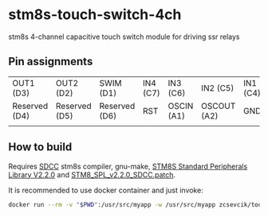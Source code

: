 # stm8s-touch-switch-4ch

stm8s 4-channel capacitive touch switch module for driving ssr relays

## Pin assignments

|               |               |               |          |            |             |          |           |              |              |
|---------------|---------------|---------------|----------|------------|-------------|----------|-----------|--------------|--------------|
|   OUT1 (D3)   |   OUT2 (D2)   |   SWIM (D1)   | IN4 (C7) |  IN3 (C6)  |   IN2 (C5)  | IN1 (C4) | OUT3 (C3) | I2C_SCL (B4) | I2C_SDA (B5) |
| Reserved (D4) | Reserved (D5) | Reserved (D6) |    RST   | OSCIN (A1) | OSCOUT (A2) |    GND   |     5V    |      3V3     |   OUT4 (A3)  |
|               |               |               |          |            |             |          |           |              |              |

## How to build

Requires [SDCC](http://sdcc.sourceforge.net/) stm8s compiler, gnu-make, [STM8S Standard Peripherals Library V2.2.0](http://www.st.com/en/embedded-software/stsw-stm8069.html) and [STM8_SPL_v2.2.0_SDCC.patch](https://github.com/gicking/SPL_2.2.0_SDCC_patch/).

It is recommended to use docker container and just invoke:
```bash
docker run --rm -v "$PWD":/usr/src/myapp -w /usr/src/myapp zcsevcik/toolchain-stm8s make
```
